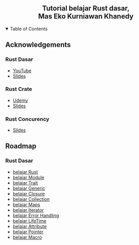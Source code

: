 
<!-- PROJECT LOGO -->
<p>
  <h2 align="center">Tutorial belajar Rust dasar, <br />
  Mas Eko Kurniawan Khanedy</h2>
</p>

<!-- TABLE OF CONTENTS -->
<details open="open">
  <summary>Table of Contents</summary>

</details>

## Acknowledgements

### Rust Dasar
 - [YouTube](https://www.youtube.com/watch?v=FkASrE05VY4)
 - [Slides](https://docs.google.com/presentation/d/1Z3u_470twXmqxo9YmpTYHYYae8lKwVnb0czvXvdTn4I/edit?pli=1#slide=id.g26ed792d92c_0_1)
 
### Rust Crate 
 
 - [Udemy](https://www.udemy.com/course/belajar-rust/learn/lecture)
 - [Slides](https://docs.google.com/presentation/d/1mqMwhNH6If-hmyuradHBjZmoiTzA098NP2Rz_sBOVOw/edit#slide=id.p)


 ### Rust Concurency
 - [Slides](https://docs.google.com/presentation/d/1IPYtI2ysLN5sk3peNme23QAKNxksgVJA9DnmZCb5KVc/edit?usp=sharing)
 

 ## Roadmap
 ### Rust Dasar
 -  [belajar Rust](./dasar_rust/belajar_rust/)
 -  [belajar Module](./dasar_rust/belajar_module/)
 -  [belajar Trait](./dasar_rust/belajar_trait/)
 -  [belajar Generic](./dasar_rust/belajar_generic/)
 -  [belajar Closure](./dasar_rust/belajar_closure/)
 -  [belajar Collection](./dasar_rust/belajar_collection/)
 -  [belajar Maps](./dasar_rust/belajar_maps/)
 -  [belajar Iterator](./dasar_rust/belajar_iterator/)
 -  [belajar Error Handling](./dasar_rust/belajar_error_handling/)
 -  [belajar LifeTime](./dasar_rust/belajar_lifetime/)
 -  [belajar Attribute](./dasar_rust/belajar_attribute/)
 -  [belajar Pointer](./dasar_rust/smart_pointer/)
 -  [belajar Macro](./dasar_rust/belajar_macro/)

 
 <!-- MARKDOWN LINKS & IMAGES -->
 [source link]:https://www.udemy.com/course/belajar-rust/learn/lecture/43434686#overview
 [source code]:https://github.com/ProgrammerZamanNow/belajar-rust-dasar
 [slide_rust_dasar]:https://docs.google.com/presentation/d/1Z3u_470twXmqxo9YmpTYHYYae8lKwVnb0czvXvdTn4I/edit?usp=sharing
 [slide_rust_concurency]:https://docs.google.com/presentation/d/1IPYtI2ysLN5sk3peNme23QAKNxksgVJA9DnmZCb5KVc/edit?usp=sharing
[slide_rust_crate]:https://docs.google.com/presentation/d/1mqMwhNH6If-hmyuradHBjZmoiTzA098NP2Rz_sBOVOw/edit#slide=id.p
